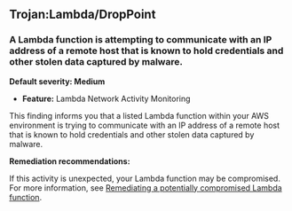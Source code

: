 Trojan:Lambda/DropPoint
-----------------------

### A Lambda function is attempting to communicate with an IP address of a remote host that is known to hold credentials and other stolen data captured by malware.

**Default severity: Medium**

* **Feature:** Lambda Network Activity Monitoring

This finding informs you that a listed Lambda function within your AWS environment is trying to communicate with an IP address of a remote host that is known to hold credentials and other stolen data captured by malware.

**Remediation recommendations:**

If this activity is unexpected, your Lambda function may be compromised. For more information, see [Remediating a potentially compromised Lambda function](https://docs.aws.amazon.com/guardduty/latest/ug/remediate-lambda-protection-finding-types.html).